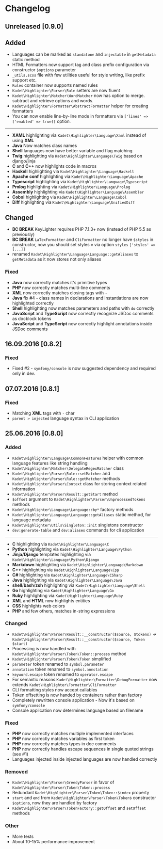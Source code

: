 # Changelog
## Unreleased [0.9.0]
## Added
 * Languages can be marked as `standalone` and `injectable` in `getMetadata` static method
 * HTML Formatters now support tag and class prefix configuration via constructor `$options` parameter
 * `_utils.scss` file with few utilities useful for style writing, like prefix support etc.
 * `Rules` container now supports named rules
 * `Kadet\Highlighter\Parser\Rule` setters are now fluent
 * `Kadet\Highlighter\Matcher\WordMatcher` now has option to merge. subtract and retrieve options and words.
 * `Kadet\Highlighter\Formatter\AbstractFormatter` helper for creating formatters
 * You can now enable line-by-line mode in formatters via `['lines' => ['enabled' => true]]` option.
 
 ***
 
 * **XAML** highlighting via `Kadet\Highlighter\Language\Xaml` instead of using **XML**
 * **Java** Now matches class names
 * **Shell** languages now have better variable and flag matching
 * **Twig** highlighting via `Kadet\Highlighter\Language\Twig` based on django/jinja 
 * **C** and **C++** now highlights code in macros
 * **Haskell** highlighting via `Kadet\Highlighter\Language\Haskell`
 * **Apache conf** highlighting via `Kadet\Highlighter\Language\Apache`
 * **Typescript** highlighting via `Kadet\Highlighter\Language\Typescript`
 * **Prolog** highlighting via `Kadet\Highlighter\Language\Prolog`
 * **Assembly** highlighting via `Kadet\Highlighter\Language\Assembler`
 * **Cobol** highlighting via `Kadet\Highlighter\Language\Cobol`
 * **Diff** highlighting via `Kadet\Highlighter\Language\UnifiedDiff`

## Changed
 * **BC BREAK** KeyLighter requires PHP 7.1.3+ now (instead of PHP 5.5 as previously)
 * **BC BREAK** `LaTexFormatter` and `CliFormatter` no longer have `$styles` in constructor, now you should set styles v
 via option `styles` `['styles' => [...]]`
 * renamed `Kadet\Highlighter\Language\Language::getAliases` to `getMetadata` as it now stores not only aliases
 
### Fixed
 * **Java** now correctly matches it's primitive types 
 * **PHP** now correctly matches multi-line comments
 * **XML** now correctly matches closing tags with `-`
 * **Java** fix #4 - class names in declarations and instantiations are now highlighted correctly
 * **Shell** highlighting now matches parameters and paths with `do` correctly
 * **JavaScript** and **TypeScript** now correctly recognize JSDoc comments as docblock tokens
 * **JavaScript** and **TypeScript** now correctly highlight annotations inside JSDoc comments
 
## 16.09.2016 [0.8.2]
### Fixed
 * Fixed #2 - `symfony/console` is now suggested dependency and required only in dev.

## 07.07.2016 [0.8.1]
### Fixed
 * Matching **XML** tags with `-` char
 * `parent > injected` language syntax in CLI application

## 25.06.2016 [0.8.0]
### Added

 * `Kadet\Highlighter\Language\CommonFeatures` helper with common language features like string handling
 * `Kadet\Highlighter\Matcher\DelegateRegexMatcher` class
 * `Kadet\Highlighter\Parser\Rule::setMatcher` and `Kadet\Highlighter\Parser\Rule::getMatcher` methods
 * `Kadet\Highlighter\Parser\Context` class for storing context related information 
 * `Kadet\Highlighter\Parser\Result::getStart` method
 * `$offset` argument to `Kadet\Highlighter\Parser\UnprocessedTokens` methods
 * `Kadet\Highlighter\Language\Language::by*` factory methods
 * `Kadet\Highlighter\Language\Language::getAliases` static method, for language metadata
 * `Kadet\Highlighter\Utils\Singleton::init` singletons constructor
 * `dev:generate-table` and `dev:aliases` commands for cli application
 
* * * 
 * **C** highlighting via `Kadet\Highlighter\Language\C`
 * **Python** highlighting via `Kadet\Highlighter\Language\Python`
 * **Jinja/Django** templates highlighting via `Kadet\Highlighter\Language\Python\Django`
 * **Markdown** highlighting via `Kadet\Highlighter\Language\Markdown`
 * **C++** highlighting via `Kadet\Highlighter\Language\Cpp`
 * **C#** highlighting via `Kadet\Highlighter\Language\CSharp`
 * **Java** highlighting via `Kadet\Highlighter\Language\Java`
 * **shell**/**bash**/**zsh** highlighting via `Kadet\Highlighter\Language\Shell`
 * **Go** highlighting via `Kadet\Highlighter\Language\Go`
 * **Ruby** highlighting via `Kadet\Highlighter\Language\Ruby`
 * **XML** and **HTML** now highlights entities
 * **CSS** highlights web colors
 * **PHP** and few others, matches in-string expressions
 
### Changed
 * `Kadet\Highlighter\Parser\Result::__constructor($source, $tokens)` -> `Kadet\Highlighter\Parser\Result::__constructor($source, Token $start)`
 * Processing is now handled with `Kadet\Highlighter\Parser\Token\Token::process` method
 * `Kadet\Highlighter\Parser\Token\Token` simplified
 * `parameter` token renamed to `symbol.parameter`
 * `annotation` token renamed to `symbol.annotation`
 * `keyword.escape` token renamed to `operator.escape`
 * For semantic reasons `Kadet\Highlighter\Formatter\DebugFormatter` now extends `Kadet\Highlighter\Formatter\CliFormatter`
 * CLI formatting styles now accept callables
 * Token offsetting is now handed by containers rather than factory
 * Completely rewritten console application - Now it's based on `symfony/console`
 * Console application now determines language based on filename
 
### Fixed
 * **PHP** now correctly matches multiple implemented interfaces
 * **PHP** now correctly matches variables as first token
 * **PHP** now correctly matches types in doc comments
 * **PHP** now correctly handles escape sequences in single quoted strings (see #1)
 * Languages injected inside injected languages are now handled correctly

### Removed
 * `Kadet\Highlighter\Parser\GreedyParser` in favor of `Kadet\Highlighter\Parser\Token\Token::process`
 * Redundant `Kadet\Highlighter\Parser\Token\Token::$index` property
 * `start` and `end` from `Kadet\Highlighter\Parser\Token\Token`s constructor `$option`s, now they are handled by factory
 * `Kadet\Highlighter\Parser\TokenFactory::getOffset` and `setOffset` methods

### Other
 * More tests
 * About 10-15% performance improvement
